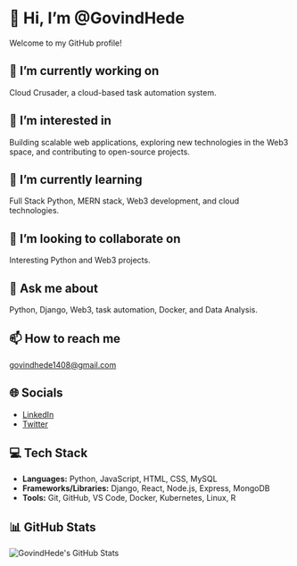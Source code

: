 # 👋 Hi, I’m @GovindHede

Welcome to my GitHub profile!

## 🔭 I’m currently working on
Cloud Crusader, a cloud-based task automation system.

## 👀 I’m interested in
Building scalable web applications, exploring new technologies in the Web3 space, and contributing to open-source projects.

## 🌱 I’m currently learning
Full Stack Python, MERN stack, Web3 development, and cloud technologies.

## 💞️ I’m looking to collaborate on
Interesting Python and Web3 projects.

## 💬 Ask me about
Python, Django, Web3, task automation, Docker, and Data Analysis.

## 📫 How to reach me
[govindhede1408@gmail.com](mailto:govindhede1408@gmail.com)


## 🌐 Socials
- [LinkedIn](https://www.linkedin.com/in/govindhede)
- [Twitter](https://x.com/GovindHede)

## 💻 Tech Stack
- **Languages:** Python, JavaScript, HTML, CSS, MySQL
- **Frameworks/Libraries:** Django, React, Node.js, Express, MongoDB
- **Tools:** Git, GitHub, VS Code, Docker, Kubernetes, Linux, R

## 📊 GitHub Stats
![GovindHede's GitHub Stats](https://github-readme-stats.vercel.app/api?username=GovindHede&show_icons=true&theme=radical)

<!---
GovindHede/GovindHede is a ✨ special ✨ repository because its `README.md` (this file) appears on your GitHub profile.
You can click the Preview link to take a look at your changes.
--->

